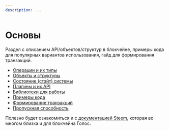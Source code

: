 ```yaml
---
description: ...
---
```


# Основы

Раздел с описанием API/объектов/структур в блокчейне, примеры кода для популярных вариантов использования, гайд для формирования транзакций.

* [Операции и их типы](operations.md)
* [Объекты и структуры](object-structures.md)
* [Состояние \(стэйт\) системы](state.md)
* [Плагины и их API](plugins-api.md)
* [Библиотеки для работы](libraries.md)
* [Примеры кода](code-examples.md)
* [Формирование транзакций](transaction-formatting.md)
* [Пропускная способность](bandwidth.md)

Полезно будет ознакомиться и с [документацией Steem](https://developers.steem.io/), которая во многом близка и для блокчейна Голос.

